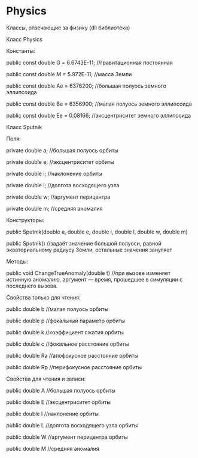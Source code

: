 # Physics
Классы, отвечающие за физику (dll библиотека)

Класс Physics

Константы:

public const double G = 6.6743E-11; //гравитационная постоянная

public const double M = 5.972E-11;  //масса Земли

public const double Ae = 6378200;   //большая полуось земного эллипсоида

public const double Be = 6356900;   //малая полуось земного эллипсоида

public const double Ee = 0.08166;   //эксцентриситет земного эллипсоида


Класс Sputnik

Поля:

private double a; //большая полуось орбиты

private double e; //эксцентриситет орбиты

private double i; //наклонение орбиты

private double l; //долгота восходящего узла

private double w; //аргумент перицентра

private double m; //средняя аномалия

Конструкторы:

public Sputnik(double a, double e, double i, double l, double w, double m)

public Sputnik() //задаёт значение большой полуоси, равной экваториальному радиусу Земли, остальные значения зануляет

Методы:

public void ChangeTrueAnomaly(double t) //при вызове изменяет истинную аномалию, аргумент — время, прошедшее в симуляции с последнего вызова.

Свойства только для чтения:

public double b //малая полуось орбиты

public double p //фокальный параметр орбиты

public double k //коэффициент сжатия орбиты

public double c //фокальное расстояние орбиты

public double Ra //апофокусное расстояние орбиты

public double Rp //перифокусное расстояние орбиты

Свойства для чтения и записи:

public double A //большая полуось орбиты

public double E //эксцентриситет орбиты

public double I //наклонение орбиты

public double L //долгота восходящего узла орбиты

public double W //аргумент перицентра орбиты

public double M //средняя аномалия
